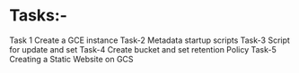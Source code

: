 # Tasks:-
Task 1 Create a GCE instance
Task-2 Metadata startup scripts
Task-3 Script for update and set
Task-4 Create bucket and set retention Policy
Task-5 Creating a Static Website on GCS
